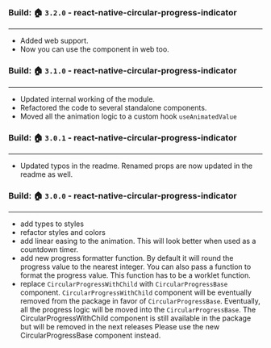 ###  Build: 🏠 `3.2.0` - react-native-circular-progress-indicator

---
- Added web support.
- Now you can use the component in web too.

###  Build: 🏠 `3.1.0` - react-native-circular-progress-indicator

---
- Updated internal working of the module.
- Refactored the code to several standalone components.
- Moved all the animation logic to a custom hook `useAnimatedValue`

###  Build: 🏠 `3.0.1` - react-native-circular-progress-indicator

---
- Updated typos in the readme. Renamed props are now updated in the readme as well.

###  Build: 🏠 `3.0.0` - react-native-circular-progress-indicator

---
- add types to styles
- refactor styles and colors
- add linear easing to the animation. This will look better when used as a countdown timer.
- add new progress formatter function. By default it will round the progress value to the nearest integer. You can also pass a function to format the progress value.
  This function has to be a worklet function.
- replace `CircularProgressWithChild` with `CircularProgressBase` component.  `CircularProgressWithChild` 
  component will be eventually removed from the package in favor of `CircularProgressBase`. Eventually, all the
  progress logic will be moved into the `CircularProgressBase`. The CircularProgressWithChild component is still available
  in the package but will be removed in the next releases Please use the new CircularProgressBase component instead.
